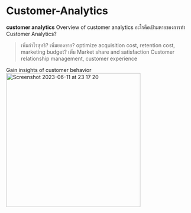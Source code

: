 # Customer-Analytics
**customer analytics**
Overview of customer analytics
อะไรคือเป้ามหายของการทำ Customer Analytics?
> เพิ่มกำไรสุทธิ?
> เพิ่มยอดขาย?
> optimize acquisition cost, retention cost, marketing budget?
> เพิ่ม Market share and satisfaction
> Customer relationship management, customer experience

Gain insights of customer behavior 
<img width="363" alt="Screenshot 2023-06-11 at 23 17 20" src="https://github.com/ChanapatC/Customer-Analytics/assets/136244448/8f386071-43de-4aab-9990-c5b95d066f71">
